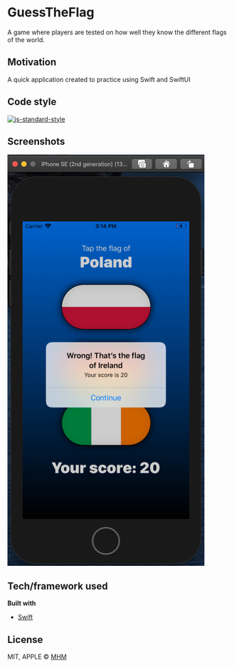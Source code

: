 # GuessTheFlag
A game where players are tested on how well they know the different flags of the world.

## Motivation
A quick application created to practice using Swift and SwiftUI

## Code style
[![js-standard-style](https://img.shields.io/badge/code%20style-standard-brightgreen.svg?style=flat)](https://github.com/feross/standard)
 
## Screenshots
![alt text](https://github.com/marvinhm/GuessTheFlag/blob/master/guess_img2.png?raw=true)


## Tech/framework used

<b>Built with</b>
- [Swift](https://www.apple.com/uk/swift/)

## License

MIT, APPLE © [MHM]()
